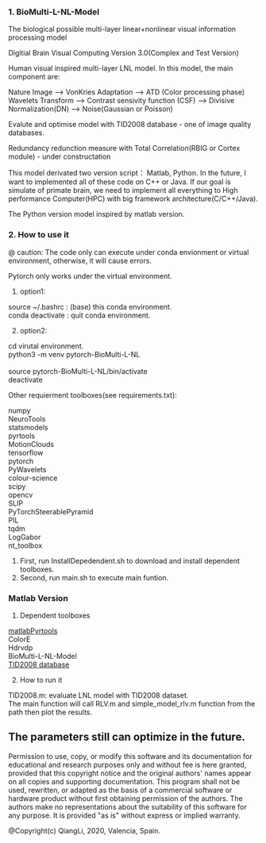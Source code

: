 ### 1. BioMulti-L-NL-Model

The biological possible multi-layer linear+nonlinear visual information processing model

Digitial Brain Visual Computing Version 3.0(Complex and Test Version)

Human visual inspired multi-layer LNL model. In this model, the main 
component are:

Nature Image --> VonKries Adaptation --> ATD  (Color processing phase)
Wavelets Transform --> Contrast sensivity function (CSF) --> Divisive
Normalization(DN)  --> Noise(Gaussian or Poisson)

Evalute and optimise model with TID2008 database -  one of image quality databases.

Redundancy redunction measure with Total Correlation(RBIG or Cortex module) - under constructation

This model derivated two version script： Matlab, Python. In the future, I
want to implemented all of these code on C++ or Java. If our goal is 
simulate of primate brain, we need to implement all everything to High 
performance Computer(HPC) with big framework architecture(C/C++/Java).
 

The Python version model inspired by matlab version.


### 2. How to use it

@ caution: The code only can execute under conda envionment or virtual environment, otherwise,
it will cause errors.

 
Pytorch only works under the virtual environment.

1. option1: 

source ~/.bashrc : (base) this conda environment.<br/>
conda deactivate : quit conda environment. <br/>

2. option2:

cd virutal environment. <br/>
python3 -m venv pytorch-BioMulti-L-NL <br/>  
source pytorch-BioMulti-L-NL/bin/activate <br/>
deactivate <br/>

Other requierment toolboxes(see requirements.txt):<br/>

numpy<br/>
NeuroTools<br/>
statsmodels<br/>
pyrtools<br/>
MotionClouds<br/>
tensorflow<br/>
pytorch<br/>
PyWavelets<br/>
colour-science<br/>
scipy<br/>
opencv<br/>
SLIP<br/>
PyTorchSteerablePyramid<br/>
PIL<br/>
tqdm<br/>
LogGabor<br/>
nt_toolbox<br/>


1. First, run InstallDepedendent.sh to download and install dependent toolboxes.
2. Second, run main.sh to execute main funtion.

### Matlab Version

1. Dependent toolboxes

[matlabPyrtools](https://github.com/LabForComputationalVision/matlabPyrTools)<br/>
ColorE<br/>
Hdrvdp<br/>
BioMulti-L-NL-Model<br/>
[TID2008 database](http://www.ponomarenko.info/tid2008.htm)<br/>

2. How to run it

TID2008.m: evaluate LNL model with TID2008 dataset.<br/>
The main function will call RLV.m and simple_model_rlv.m function from the path then plot the results. <br/>

The parameters still can optimize in the future.
----------------------------------------------------------------------
Permission to use, copy, or modify this software and its documentation
for educational and research purposes only and without fee is here
granted, provided that this copyright notice and the original authors'
names appear on all copies and supporting documentation. This program
shall not be used, rewritten, or adapted as the basis of a commercial
software or hardware product without first obtaining permission of the
authors. The authors make no representations about the suitability of
this software for any purpose. It is provided "as is" without express
or implied warranty.

@Copyright(c) QiangLi, 2020, Valencia, Spain.